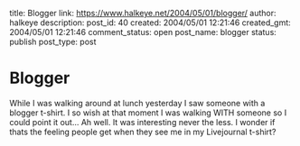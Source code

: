 title: Blogger
link: https://www.halkeye.net/2004/05/01/blogger/
author: halkeye
description: 
post_id: 40
created: 2004/05/01 12:21:46
created_gmt: 2004/05/01 12:21:46
comment_status: open
post_name: blogger
status: publish
post_type: post

# Blogger

While I was walking around at lunch yesterday I saw someone with a blogger t-shirt. I so wish at that moment I was walking WITH someone so I could point it out... Ah well. It was interesting never the less. I wonder if thats the feeling people get when they see me in my Livejournal t-shirt?